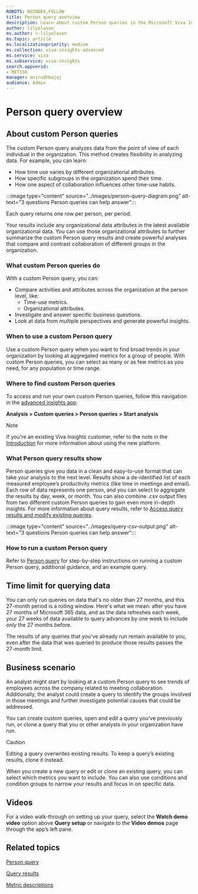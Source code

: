 ```yaml
---
ROBOTS: NOINDEX,FOLLOW
title: Person query overview
description: Learn about custom Person queries in the Microsoft Viva Insights advanced insights app
author: lilyolason
ms.author: v-lilyolason
ms.topic: article
ms.localizationpriority: medium 
ms.collection: viva-insights-advanced 
ms.service: viva 
ms.subservice: viva-insights 
search.appverid: 
- MET150 
manager: anirudhbajaj
audience: Admin
---
```


# Person query overview

## About custom Person queries

The custom Person query analyzes data from the point of view of each individual in the organization. This method  creates flexibility in analyzing data. For example, you can learn:

* How time use varies by different organizational attributes.
* How specific subgroups in the organization spend their time.
* How one aspect of collaboration influences other time-use habits.

:::image type="content" source="../images/person-query-diagram.png" alt-text="3 questions Person queries can help answer":::

Each query returns one row per person, per period.

Your results include any organizational data attributes in the latest available organizational data. You can use those organizational attributes to further summarize the custom Person query results and create powerful analyses that compare and contrast collaboration of different groups in the organization.

### What custom Person queries do

With a custom Person query, you can:

* Compare activities and attributes across the organization at the person level, like:
    * Time-use metrics.
    * Organizational attributes.
* Investigate and answer specific business questions.
* Look at data from multiple perspectives and generate powerful insights.

### When to use a custom Person query

Use a custom Person query when you want to find broad trends in your organization by looking at aggregated metrics for a group of people. With custom Person queries, you can select as many or as few metrics as you need, for any population or time range.

### Where to find custom Person queries

To access and run your own custom Person queries, follow this navigation in the [advanced insights app](https://go.microsoft.com/fwlink/?linkid=2201482):

**Analysis > Custom queries > Person queries > Start analysis**

>[!Note]
>If you're an existing Viva Insights customer, refer to the note in the [Introduction](../introduction-to-advanced-insights.md) for more information about using the new platform.

### What Person query results show

Person queries give you data in a clean and easy-to-use format that can take your analysis to the next level. Results show a de-identified list of each measured employee’s productivity metrics (like time in meetings and email). Each row of data represents one person, and you can select to aggregate the results by day, week, or month. You can also combine .csv output files from two different custom Person queries to gain even more in-depth insights. For more information about query results, refer to [Access query results and modify existing queries](./query-results.md). 

:::image type="content" source="../images/query-csv-output.png" alt-text="3 questions Person queries can help answer":::

### How to run a custom Person query

Refer to [Person query](./person-query.md) for step-by-step instructions on running a custom Person query, additional guidance, and an example query.

## Time limit for querying data

You can only run queries on data that's no older than 27 months, and this 27-month period is a rolling window. Here's what we mean: after you have 27 months of Microsoft 365 data, and as the data refreshes each week, your 27 weeks of data available to query advances by one week to include *only* the 27 months before.

The results of any queries that you've already run remain available to you, even after the data that was queried to produce those results passes the 27-month limit.

## Business scenario

An analyst might start by looking at a custom Person query to see trends of employees across the company related to meeting collaboration. Additionally, the analyst could create a query to identify the groups involved in those meetings and further investigate potential causes that could be addressed.

You can create custom queries, open and edit a query you’ve previously run, or clone a query that you or other analysts in your organization have run.

>[!Caution]
>Editing a query overwrites existing results. To keep a query’s existing results, clone it instead.

When you create a new query or edit or clone an existing query, you can select which metrics you want to include. You can also use conditions and condition groups to narrow your results and focus in on specific data.

## Videos

For a video walk-through on setting up your query, select the **Watch demo video** option above **Query setup** or navigate to the **Video demos** page through the app’s left pane.

## Related topics

[Person query](./person-query.md)

[Query results](./query-results.md)

[Metric descriptions](../reference/metrics.md)
